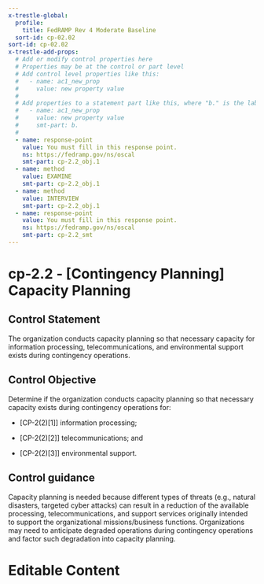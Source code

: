 ```yaml
---
x-trestle-global:
  profile:
    title: FedRAMP Rev 4 Moderate Baseline
  sort-id: cp-02.02
sort-id: cp-02.02
x-trestle-add-props:
  # Add or modify control properties here
  # Properties may be at the control or part level
  # Add control level properties like this:
  #   - name: ac1_new_prop
  #     value: new property value
  #
  # Add properties to a statement part like this, where "b." is the label of the target statement part
  #   - name: ac1_new_prop
  #     value: new property value
  #     smt-part: b.
  #
  - name: response-point
    value: You must fill in this response point.
    ns: https://fedramp.gov/ns/oscal
    smt-part: cp-2.2_obj.1
  - name: method
    value: EXAMINE
    smt-part: cp-2.2_obj.1
  - name: method
    value: INTERVIEW
    smt-part: cp-2.2_obj.1
  - name: response-point
    value: You must fill in this response point.
    ns: https://fedramp.gov/ns/oscal
    smt-part: cp-2.2_smt
---
```


# cp-2.2 - \[Contingency Planning\] Capacity Planning

## Control Statement

The organization conducts capacity planning so that necessary capacity for information processing, telecommunications, and environmental support exists during contingency operations.

## Control Objective

Determine if the organization conducts capacity planning so that necessary capacity exists during contingency operations for:

- \[CP-2(2)[1]\] information processing;

- \[CP-2(2)[2]\] telecommunications; and

- \[CP-2(2)[3]\] environmental support.

## Control guidance

Capacity planning is needed because different types of threats (e.g., natural disasters, targeted cyber attacks) can result in a reduction of the available processing, telecommunications, and support services originally intended to support the organizational missions/business functions. Organizations may need to anticipate degraded operations during contingency operations and factor such degradation into capacity planning.

# Editable Content

<!-- Make additions and edits below -->
<!-- The above represents the contents of the control as received by the profile, prior to additions. -->
<!-- If the profile makes additions to the control, they will appear below. -->
<!-- The above markdown may not be edited but you may edit the content below, and/or introduce new additions to be made by the profile. -->
<!-- If there is a yaml header at the top, parameter values may be edited. Use --set-parameters to incorporate the changes during assembly. -->
<!-- The content here will then replace what is in the profile for this control, after running profile-assemble. -->
<!-- The added parts in the profile for this control are below.  You may edit them and/or add new ones. -->
<!-- Each addition must have a heading either of the form ## Control my_addition_name -->
<!-- or ## Part a. (where the a. refers to one of the control statement labels.) -->
<!-- "## Control" parts are new parts added after the statement part. -->
<!-- "## Part" parts are new parts added into the top-level statement part with that label. -->
<!-- Subparts may be added with nested hash levels of the form ### My Subpart Name -->
<!-- underneath the parent ## Control or ## Part being added -->
<!-- See https://oscal-compass.github.io/compliance-trestle/tutorials/ssp_profile_catalog_authoring/ssp_profile_catalog_authoring for guidance. -->
